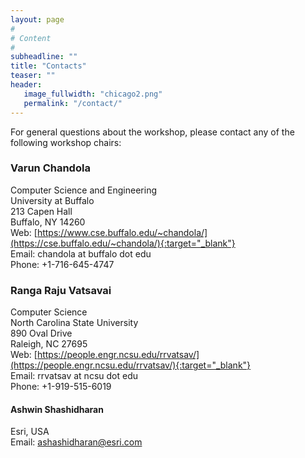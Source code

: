```yaml
---
layout: page
#
# Content
#
subheadline: ""
title: "Contacts"
teaser: ""
header:
   image_fullwidth: "chicago2.png"
   permalink: "/contact/"
---
```


For general questions about the workshop, please contact any of the following workshop chairs:


### Varun Chandola

Computer Science and Engineering  
University at Buffalo  
213 Capen Hall  
Buffalo, NY 14260  
Web: [https://www.cse.buffalo.edu/~chandola/](https://cse.buffalo.edu/~chandola/){:target="_blank"}  
Email: chandola at buffalo dot edu  
Phone: +1-716-645-4747  



### Ranga Raju Vatsavai

Computer Science   
North Carolina State University  
890 Oval Drive  
Raleigh, NC 27695  
Web: [https://people.engr.ncsu.edu/rrvatsav/](https://people.engr.ncsu.edu/rrvatsav/){:target="_blank"}  
Email: rrvatsav at ncsu dot edu  
Phone: +1-919-515-6019  



#### Ashwin Shashidharan

Esri, USA  
Email: ashashidharan@esri.com





